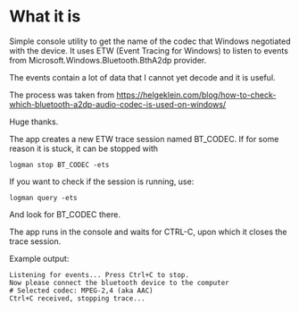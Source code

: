 # What it is

Simple console utility to get the name of the codec that Windows negotiated with the device. It uses ETW (Event Tracing for Windows) to listen to events from Microsoft.Windows.Bluetooth.BthA2dp provider.

The events contain a lot of data that I cannot yet decode and it is useful.

The process was taken from https://helgeklein.com/blog/how-to-check-which-bluetooth-a2dp-audio-codec-is-used-on-windows/

Huge thanks.

The app creates a new ETW trace session named BT_CODEC. If for some reason it is
stuck, it can be stopped with

```
logman stop BT_CODEC -ets
```
If you want to check if the session is running, use:

```
logman query -ets
```

And look for BT_CODEC there.

The app runs in the console and waits for CTRL-C, upon which it closes the
trace session.

Example output:

```
Listening for events... Press Ctrl+C to stop.
Now please connect the bluetooth device to the computer
# Selected codec: MPEG-2,4 (aka AAC)
Ctrl+C received, stopping trace...
```
